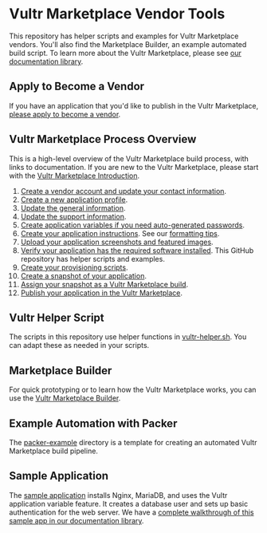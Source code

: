 # Vultr Marketplace Vendor Tools

This repository has helper scripts and examples for Vultr Marketplace vendors. You'll also find the Marketplace Builder, an example automated build script. To learn more about the Vultr Marketplace, please see [our documentation library](https://www.vultr.com/docs/vultr-marketplace).

## Apply to Become a Vendor

If you have an application that you'd like to publish in the Vultr Marketplace, [please apply to become a vendor](https://www.vultr.com/marketplace/become-a-verified-vendor/).

## Vultr Marketplace Process Overview

This is a high-level overview of the Vultr Marketplace build process, with links to documentation. If you are new to the Vultr Marketplace, please start with the [Vultr Marketplace Introduction](https://www.vultr.com/docs/vultr-marketplace).

1. [Create a vendor account and update your contact information](https://www.vultr.com/docs/marketplace-vendor-settings).
1. [Create a new application profile](https://www.vultr.com/docs/marketplace-applications).
1. [Update the general information](https://www.vultr.com/docs/vultr-marketplace-general-information).
1. [Update the support information](https://www.vultr.com/docs/vultr-marketplace-support-information).
1. [Create application variables if you need auto-generated passwords](https://www.vultr.com/docs/vultr-marketplace-application-variables).
1. [Create your application instructions](https://www.vultr.com/docs/vultr-marketplace-application-instructions). See our [formatting tips](https://www.vultr.com/docs/vultr-marketplace-tips-for-readme-and-app-instructions).
1. [Upload your application screenshots and featured images](https://www.vultr.com/docs/vultr-marketplace-gallery).
1. [Verify your application has the required software installed](https://www.vultr.com/docs/vultr-marketplace-requirements). This GitHub repository has helper scripts and examples.
1. [Create your provisioning scripts](https://www.vultr.com/docs/vultr-marketplace-variables-and-provisioning-scripts).
1. [Create a snapshot of your application](https://www.vultr.com/docs/vultr-marketplace-snapshots).
1. [Assign your snapshot as a Vultr Marketplace build](https://www.vultr.com/docs/vultr-marketplace-builds).
1. [Publish your application in the Vultr Marketplace](https://www.vultr.com/docs/vultr-marketplace-publication-settings).

## Vultr Helper Script

The scripts in this repository use helper functions in [vultr-helper.sh](/helper-scripts/vultr-helper.sh). You can adapt these as needed in your scripts.

## Marketplace Builder

For quick prototyping or to learn how the Vultr Marketplace works, you can use the [Vultr Marketplace Builder](/marketplace-builder).

## Example Automation with Packer

The [packer-example](/packer-example) directory is a template for creating an automated Vultr Marketplace build pipeline.

## Sample Application

The [sample application](/sample-app) installs Nginx, MariaDB, and uses the Vultr application variable feature. It creates a database user and sets up basic authentication for the web server. We have a [complete walkthrough of this sample app in our documentation library](https://www.vultr.com/docs/how-to-build-an-example-vultr-marketplace-application).
